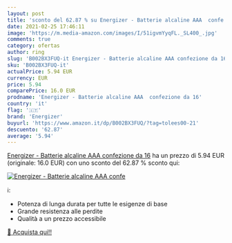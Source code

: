 ```yaml
---
layout: post
title: 'sconto del 62.87 % su Energizer - Batterie alcaline AAA  confe  '
date: 2021-02-25 17:46:11
image: 'https://m.media-amazon.com/images/I/51igvmYyqFL._SL400_.jpg'
comments: true
category: ofertas
author: ring
slug: 'B002BX3FUQ-it Energizer - Batterie alcaline AAA confezione da 16'
sku: 'B002BX3FUQ-it'
actualPrice: 5.94 EUR
currency: EUR
price: 5.94
comparePrice: 16.0 EUR
prodname: 'Energizer - Batterie alcaline AAA  confezione da 16'
country: 'it'
flag: '🇮🇹'
brand: 'Energizer'
buyurl: 'https://www.amazon.it/dp/B002BX3FUQ/?tag=tolees00-21'
descuento: '62.87'
average: '5.94'
---
```


[Energizer - Batterie alcaline AAA  confezione da 16](https://www.amazon.it/dp/B002BX3FUQ/?tag=tolees00-21) ha un prezzo di 5.94 EUR (originale: 16.0 EUR) con uno sconto del 62.87 % sconto qui:

[![Energizer - Batterie alcaline AAA  confe](https://m.media-amazon.com/images/I/51igvmYyqFL._SL400_.jpg)](https://www.amazon.it/dp/B002BX3FUQ/?tag=tolees00-21)

ℹ️:

- Potenza di lunga durata per tutte le esigenze di base
- Grande resistenza alle perdite
- Qualità a un prezzo accessibile

[🛒 Acquista qui!!](https://www.amazon.it/dp/B002BX3FUQ/?tag=tolees00-21)
